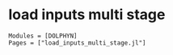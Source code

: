 # load inputs multi stage
```@autodocs
Modules = [DOLPHYN]
Pages = ["load_inputs_multi_stage.jl"]
```

